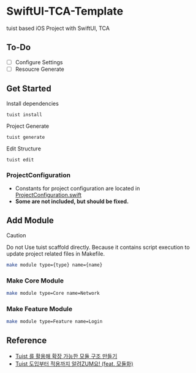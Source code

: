 # SwiftUI-TCA-Template

tuist based iOS Project with SwiftUI, TCA

## To-Do

- [ ] Configure Settings
- [ ] Resoucre Generate

## Get Started

Install dependencies
```
tuist install
```

Project Generate
```
tuist generate
```

Edit Structure
```
tuist edit
```

### ProjectConfiguration

- Constants for project configuration are located in [ProjectConfiguration.swift](Tuist/ProjectDescriptionHelpers/ProjectConfiguration.swift)
- **Some are not included, but should be fixed.**

## Add Module

> [!CAUTION]
> Do not Use tuist scaffold directly. Because it contains script execution to update project related files in Makefile.

```sh
make module type={type} name={name}
```

### Make Core Module

```sh
make module type=Core name=Network
```

### Make Feature Module

```sh
make module type=Feature name=Login
```

## Reference

- [Tuist 를 활용해 확장 가능한 모듈 구조 만들기](https://medium.com/daangn/tuist-%EB%A5%BC-%ED%99%9C%EC%9A%A9%ED%95%B4-%EB%AA%A8%EB%93%88-%EA%B5%AC%EC%A1%B0-%EC%9E%90%EB%8F%99%ED%99%94%ED%95%98%EA%B8%B0-f200992d4bf2)
- [Tuist 도입부터 적용까지 알려ZUM요! (feat. 모듈화)](https://zuminternet.github.io/iOS-tuist-module/)
